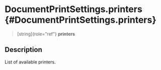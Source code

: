 DocumentPrintSettings.printers {#DocumentPrintSettings.printers}
==============================

> [string]{role="ref"} **printers**

Description
-----------

List of available printers.
